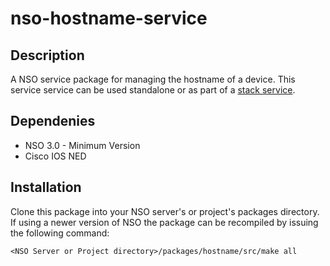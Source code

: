 # nso-hostname-service
## Description
A NSO service package for managing the hostname of a device.  This service service can be used standalone or as part of a [stack service](http://linktoNSOdocs/ncs.development.services.stacked_services.html "NSO Stack Service Documentation").
## Dependenies
* NSO 3.0 - Minimum Version
* Cisco IOS NED
## Installation
Clone this package into your NSO server's or project's packages directory.  If using a newer version of NSO the package can be recompiled by issuing the following command:

`<NSO Server or Project directory>/packages/hostname/src/make all`
